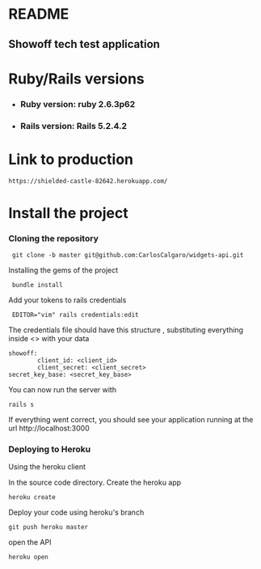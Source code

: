 # README


## Showoff tech test application

# Ruby/Rails versions
- ### Ruby  version: ruby 2.6.3p62
- ### Rails version: Rails 5.2.4.2

# Link to production
    https://shielded-castle-82642.herokuapp.com/

# Install the project

### Cloning the repository

```
 git clone -b master git@github.com:CarlosCalgaro/widgets-api.git
```

Installing the gems of the project
```
 bundle install
```

Add your tokens to rails credentials

```
 EDITOR="vim" rails credentials:edit
```

The credentials file should have this structure , substituting everything inside <> with your data

```YML
showoff:
        client_id: <client_id>
        client_secret: <client_secret>
secret_key_base: <secret_key_base>
```

You can now run the server with

```
rails s
```

If everything went correct, you should see your application running at the url http://localhost:3000


### Deploying to Heroku
Using the heroku client

In the source code directory. Create the heroku app
```
heroku create
```

Deploy your code using heroku's branch

```
git push heroku master
```

open the API
```
heroku open
```
